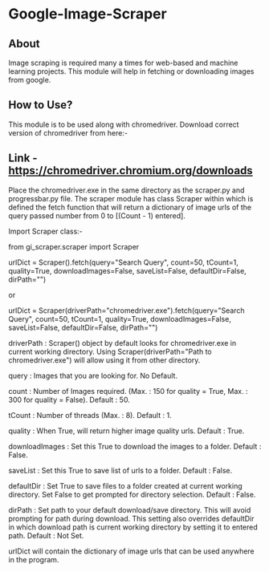 # Google-Image-Scraper

About
---
Image scraping is required many a times for web-based and machine
learning projects.
This module will help in fetching or downloading images from google.

How to Use?
---
This module is to be used along with chromedriver.
Download correct version of chromedriver from here:-

Link - https://chromedriver.chromium.org/downloads
---

Place the chromedriver.exe in the same directory as the scraper.py and progressbar.py file.
The scraper module has class Scraper within which is defined the
fetch function that will return a dictionary of image urls of the
query passed number from 0 to [(Count - 1) entered].

Import Scraper class:-

from gi_scraper.scraper import Scraper

urlDict = Scraper().fetch(query="Search Query", count=50, tCount=1, quality=True, downloadImages=False, saveList=False, defaultDir=False, dirPath="")

or

urlDict = Scraper(driverPath="chromedriver.exe").fetch(query="Search Query", count=50, tCount=1, quality=True, downloadImages=False, saveList=False, defaultDir=False, dirPath="")

driverPath  :   Scraper() object by default looks for chromedriver.exe in current working
                directory. Using Scraper(driverPath="Path to chromedriver.exe") will
                allow using it from other directory.

query   :   Images that you are looking for. No Default.

count   :   Number of Images required. (Max. : 150 for quality
            = True, Max. : 300 for quality = False). Default : 50.

tCount  :   Number of threads (Max. : 8). Default : 1.

quality :   When True, will return higher image quality urls. Default : True.

downloadImages  :   Set this True to download the images to a
                    folder. Default : False.

saveList    :   Set this True to save list of urls to a folder. Default : False.

defaultDir	:	Set True to save files to a folder created at current working directory.
				Set False to get prompted for directory selection. Default : False.

dirPath     :   Set path to your default download/save directory. This will avoid prompting
                for path during download. This setting also overrides defaultDir in which download path is current working directory by setting it to entered path.
                 Default : Not Set.

urlDict will contain the dictionary of image urls that can be used anywhere in the program.
